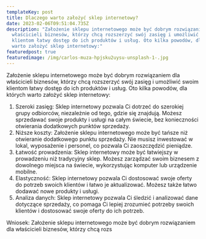 ```yaml
---
templateKey: post
title: Dlaczego warto założyć sklep internetowy?
date: 2023-02-06T09:51:04.735Z
description: "Założenie sklepu internetowego może być dobrym rozwiązaniem dla
  właścicieli biznesów, którzy chcą rozszerzyć swój zasięg i umożliwić swoim
  klientom łatwy dostęp do ich produktów i usług. Oto kilka powodów, dla których
  warto założyć sklep internetowy:"
featuredpost: true
featuredimage: /img/carlos-muza-hpjsku2uysu-unsplash-1-.jpg
---
```

Założenie sklepu internetowego może być dobrym rozwiązaniem dla właścicieli biznesów, którzy chcą rozszerzyć swój zasięg i umożliwić swoim klientom łatwy dostęp do ich produktów i usług. Oto kilka powodów, dla których warto założyć sklep internetowy:

1. Szeroki zasięg: Sklep internetowy pozwala Ci dotrzeć do szerokiej grupy odbiorców, niezależnie od tego, gdzie się znajdują. Możesz sprzedawać swoje produkty i usługi na całym świecie, bez konieczności otwierania dodatkowych punktów sprzedaży.
2. Niższe koszty: Założenie sklepu internetowego może być tańsze niż otwieranie dodatkowego punktu sprzedaży. Nie musisz inwestować w lokal, wyposażenie i personel, co pozwala Ci zaoszczędzić pieniądze.
3. Łatwość prowadzenia: Sklep internetowy może być łatwiejszy w prowadzeniu niż tradycyjny sklep. Możesz zarządzać swoim biznesem z dowolnego miejsca na świecie, wykorzystując komputer lub urządzenie mobilne.
4. Elastyczność: Sklep internetowy pozwala Ci dostosować swoje oferty do potrzeb swoich klientów i łatwo je aktualizować. Możesz także łatwo dodawać nowe produkty i usługi.
5. Analiza danych: Sklep internetowy pozwala Ci śledzić i analizować dane dotyczące sprzedaży, co pomaga Ci lepiej zrozumieć potrzeby swoich klientów i dostosować swoje oferty do ich potrzeb.

Wniosek: Założenie sklepu internetowego może być dobrym rozwiązaniem dla właścicieli biznesów, którzy chcą rozs